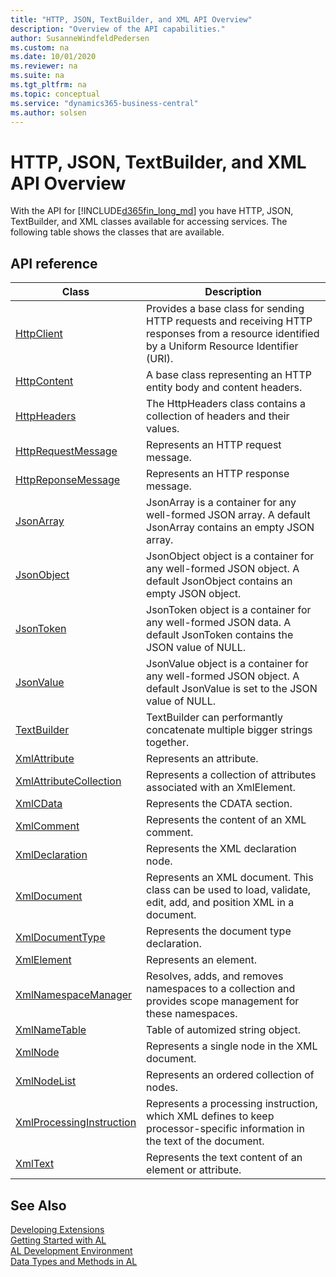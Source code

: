 ```yaml
---
title: "HTTP, JSON, TextBuilder, and XML API Overview"
description: "Overview of the API capabilities."
author: SusanneWindfeldPedersen
ms.custom: na
ms.date: 10/01/2020
ms.reviewer: na
ms.suite: na
ms.tgt_pltfrm: na
ms.topic: conceptual
ms.service: "dynamics365-business-central"
ms.author: solsen
---
```


# HTTP, JSON, TextBuilder, and XML API Overview
With the API for [!INCLUDE[d365fin_long_md](includes/d365fin_long_md.md)] you have HTTP, JSON, TextBuilder, and XML classes available for accessing services. The following table shows the classes that are available. 

## API reference

|Class|Description|
|-----|-----------|
|[HttpClient](methods-auto/httpclient/httpclient-data-type.md)|Provides a base class for sending HTTP requests and receiving HTTP responses from a resource identified by a Uniform Resource Identifier (URI).|
|[HttpContent](methods-auto/httpcontent/httpcontent-data-type.md)|A base class representing an HTTP entity body and content headers.|
|[HttpHeaders](methods-auto/httpheaders/httpheaders-data-type.md)|The HttpHeaders class contains a collection of headers and their values.|
|[HttpRequestMessage](methods-auto/httprequestmessage/httprequestmessage-data-type.md)|Represents an HTTP request message.|
|[HttpReponseMessage](methods-auto/httpresponsemessage/httpresponsemessage-data-type.md)|Represents an HTTP response message.|
|[JsonArray](methods-auto/jsonarray/jsonarray-data-type.md)|JsonArray is a container for any well-formed JSON array. A default JsonArray contains an empty JSON array.|
|[JsonObject](methods-auto/jsonobject/jsonobject-data-type.md)|JsonObject object is a container for any well-formed JSON object. A default JsonObject contains an empty JSON object.|
|[JsonToken](methods-auto/jsontoken/jsontoken-data-type.md)|JsonToken object is a container for any well-formed JSON data. A default JsonToken contains the JSON value of NULL.|
|[JsonValue](methods-auto/jsonvalue/jsonvalue-data-type.md)|JsonValue object is a container for any well-formed JSON object. A default JsonValue is set to the JSON value of NULL.|
|[TextBuilder](methods-auto/textbuilder/textbuilder-data-type.md)|TextBuilder can performantly concatenate multiple bigger strings together.|
|[XmlAttribute](methods-auto/xmlattribute/xmlattribute-data-type.md)|Represents an attribute.|
|[XmlAttributeCollection](methods-auto/xmlattributecollection/xmlattributecollection-data-type.md)|Represents a collection of attributes associated with an XmlElement.|
|[XmlCData](methods-auto/xmlcdata/xmlcdata-data-type.md)|Represents the CDATA section.|
|[XmlComment](methods-auto/xmlcomment/xmlcomment-data-type.md)|Represents the content of an XML comment.|
|[XmlDeclaration](methods-auto/xmldeclaration/xmldeclaration-data-type.md)|Represents the XML declaration node.|
|[XmlDocument](methods-auto/xmldocument/xmldocument-data-type.md)|Represents an XML document. This class can be used to load, validate, edit, add, and position XML in a document.|
|[XmlDocumentType](methods-auto/xmldocumenttype/xmldocumenttype-data-type.md)|Represents the document type declaration.|
|[XmlElement](methods-auto/xmlelement/xmlelement-data-type.md)|Represents an element.|
|[XmlNamespaceManager](methods-auto/xmlnamespacemanager/xmlnamespacemanager-data-type.md)|Resolves, adds, and removes namespaces to a collection and provides scope management for these namespaces.|
|[XmlNameTable](methods-auto/xmlnametable/xmlnametable-data-type.md)|Table of automized string object.|
|[XmlNode](methods-auto/xmlnode/xmlnode-data-type.md)|Represents a single node in the XML document.|
|[XmlNodeList](methods-auto/xmlnodelist/xmlnodelist-data-type.md)|Represents an ordered collection of nodes.|
|[XmlProcessingInstruction](methods-auto/xmlprocessinginstruction/xmlprocessinginstruction-data-type.md)|Represents a processing instruction, which XML defines to keep processor-specific information in the text of the document.|
|[XmlText](methods-auto/xmltext/xmltext-data-type.md)|Represents the text content of an element or attribute.|


## See Also
[Developing Extensions](devenv-dev-overview.md)  
[Getting Started with AL](devenv-get-started.md)  
[AL Development Environment](devenv-reference-overview.md)  
[Data Types and Methods in AL](methods-auto/library.md)
